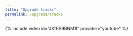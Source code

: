 ```yaml
---
title: "Upgrade tracks"
permalink: /upgrade/tracks
---
```


{% include video id="JXfRS9BNM1I" provider="youtube" %}